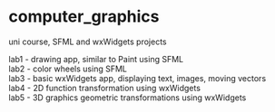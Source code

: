 # computer_graphics
uni course, SFML and wxWidgets projects

lab1 - drawing app, similar to Paint using SFML <br />
lab2 - color wheels using SFML <br />
lab3 - basic wxWidgets app, displaying text, images, moving vectors <br />
lab4 - 2D function transformation using wxWidgets <br />
lab5 - 3D graphics geometric transformations using wxWidgets <br />
